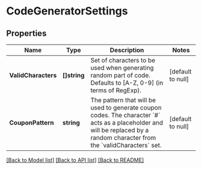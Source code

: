 # CodeGeneratorSettings

## Properties
Name | Type | Description | Notes
------------ | ------------- | ------------- | -------------
**ValidCharacters** | **[]string** | Set of characters to be used when generating random part of code. Defaults to [A-Z, 0-9] (in terms of RegExp). | [default to null]
**CouponPattern** | **string** | The pattern that will be used to generate coupon codes. The character &#x60;#&#x60; acts as a placeholder and will be replaced by a random character from the &#x60;validCharacters&#x60; set.  | [default to null]

[[Back to Model list]](../README.md#documentation-for-models) [[Back to API list]](../README.md#documentation-for-api-endpoints) [[Back to README]](../README.md)


